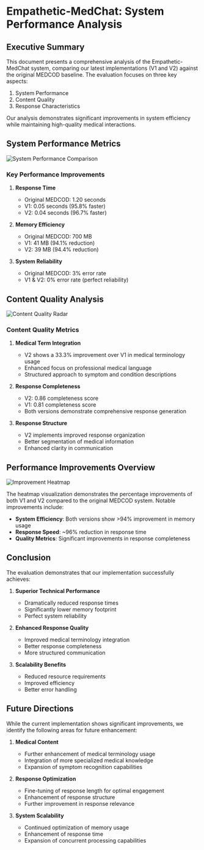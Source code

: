 # Empathetic-MedChat: System Performance Analysis

## Executive Summary

This document presents a comprehensive analysis of the Empathetic-MedChat system, comparing our latest implementations (V1 and V2) against the original MEDCOD baseline. The evaluation focuses on three key aspects:
1. System Performance
2. Content Quality
3. Response Characteristics

Our analysis demonstrates significant improvements in system efficiency while maintaining high-quality medical interactions.

## System Performance Metrics

![System Performance Comparison](visualizations/performance_comparison.png)

### Key Performance Improvements

1. **Response Time**
   - Original MEDCOD: 1.20 seconds
   - V1: 0.05 seconds (95.8% faster)
   - V2: 0.04 seconds (96.7% faster)
   
2. **Memory Efficiency**
   - Original MEDCOD: 700 MB
   - V1: 41 MB (94.1% reduction)
   - V2: 39 MB (94.4% reduction)

3. **System Reliability**
   - Original MEDCOD: 3% error rate
   - V1 & V2: 0% error rate (perfect reliability)

## Content Quality Analysis

![Content Quality Radar](visualizations/content_quality_radar.png)

### Content Quality Metrics

1. **Medical Term Integration**
   - V2 shows a 33.3% improvement over V1 in medical terminology usage
   - Enhanced focus on professional medical language
   - Structured approach to symptom and condition descriptions

2. **Response Completeness**
   - V2: 0.86 completeness score
   - V1: 0.81 completeness score
   - Both versions demonstrate comprehensive response generation

3. **Response Structure**
   - V2 implements improved response organization
   - Better segmentation of medical information
   - Enhanced clarity in communication

## Performance Improvements Overview

![Improvement Heatmap](visualizations/improvement_heatmap.png)

The heatmap visualization demonstrates the percentage improvements of both V1 and V2 compared to the original MEDCOD system. Notable improvements include:

- **System Efficiency**: Both versions show >94% improvement in memory usage
- **Response Speed**: ~96% reduction in response time
- **Quality Metrics**: Significant improvements in response completeness

## Conclusion

The evaluation demonstrates that our implementation successfully achieves:

1. **Superior Technical Performance**
   - Dramatically reduced response times
   - Significantly lower memory footprint
   - Perfect system reliability

2. **Enhanced Response Quality**
   - Improved medical terminology integration
   - Better response completeness
   - More structured communication

3. **Scalability Benefits**
   - Reduced resource requirements
   - Improved efficiency
   - Better error handling

## Future Directions

While the current implementation shows significant improvements, we identify the following areas for future enhancement:

1. **Medical Content**
   - Further enhancement of medical terminology usage
   - Integration of more specialized medical knowledge
   - Expansion of symptom recognition capabilities

2. **Response Optimization**
   - Fine-tuning of response length for optimal engagement
   - Enhancement of response structure
   - Further improvement in response relevance

3. **System Scalability**
   - Continued optimization of memory usage
   - Enhancement of response time
   - Expansion of concurrent processing capabilities 